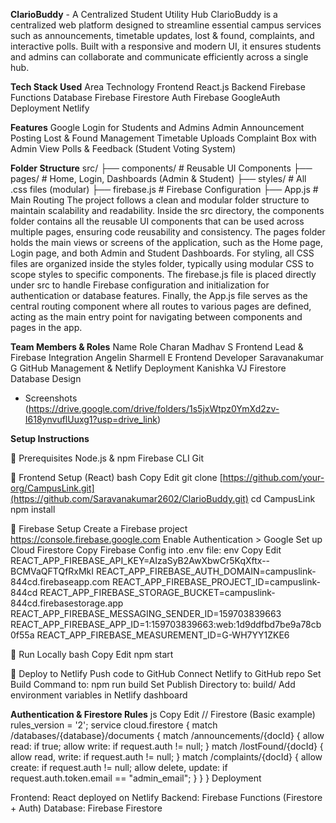 **ClarioBuddy** - A Centralized Student Utility Hub
ClarioBuddy is a centralized web platform designed to streamline essential campus services such as announcements, timetable updates, lost & found, complaints, and interactive polls. Built with a responsive and modern UI, it ensures students and admins can collaborate and communicate efficiently across a single hub.

**Tech Stack Used**
Area	Technology
Frontend	React.js
Backend	Firebase Functions
Database	Firebase Firestore
Auth	Firebase GoogleAuth
Deployment	Netlify

**Features**
Google Login for Students and Admins
Admin Announcement Posting 
Lost & Found Management
Timetable Uploads
Complaint Box with Admin View
Polls & Feedback (Student Voting System)

**Folder Structure**
src/
├── components/      # Reusable UI Components
├── pages/           # Home, Login, Dashboards (Admin & Student)
├── styles/          # All .css files (modular)
├── firebase.js      # Firebase Configuration
├── App.js           # Main Routing
The project follows a clean and modular folder structure to maintain scalability and readability. Inside the src directory, the components folder contains all the reusable UI components that can be used across multiple pages, ensuring code reusability and consistency. The pages folder holds the main views or screens of the application, such as the Home page, Login page, and both Admin and Student Dashboards. For styling, all CSS files are organized inside the styles folder, typically using modular CSS to scope styles to specific components. The firebase.js file is placed directly under src to handle Firebase configuration and initialization for authentication or database features. Finally, the App.js file serves as the central routing component where all routes to various pages are defined, acting as the main entry point for navigating between components and pages in the app.

**Team Members & Roles**
      Name	                           Role
Charan Madhav S       	Frontend Lead & Firebase Integration
Angelin Sharmell E	    Frontend Developer
Saravanakumar G	        GitHub Management & Netlify Deployment
Kanishka VJ	            Firestore Database Design

* Screenshots
(https://drive.google.com/drive/folders/1s5jxWtpz0YmXd2zv-I618ynvuflUuxg1?usp=drive_link)

**Setup Instructions**

  🔹 Prerequisites
Node.js & npm
Firebase CLI
Git

🔹 Frontend Setup (React)
bash
Copy
Edit
git clone [https://github.com/your-org/CampusLink.git](https://github.com/Saravanakumar2602/ClarioBuddy.git)
cd CampusLink
npm install

🔹 Firebase Setup
Create a Firebase project https://console.firebase.google.com
Enable Authentication > Google
Set up Cloud Firestore
Copy Firebase Config into .env file:
env
Copy
Edit
REACT_APP_FIREBASE_API_KEY=AIzaSyB2AwXbwCr5KqXftx--BCMVaQFTQfRxMkI
REACT_APP_FIREBASE_AUTH_DOMAIN=campuslink-844cd.firebaseapp.com
REACT_APP_FIREBASE_PROJECT_ID=campuslink-844cd
REACT_APP_FIREBASE_STORAGE_BUCKET=campuslink-844cd.firebasestorage.app
REACT_APP_FIREBASE_MESSAGING_SENDER_ID=159703839663
REACT_APP_FIREBASE_APP_ID=1:159703839663:web:1d9ddfbd7be9a78cb0f55a
REACT_APP_FIREBASE_MEASUREMENT_ID=G-WH7YY1ZKE6

🔹 Run Locally
bash
Copy
Edit
npm start

🔹 Deploy to Netlify
Push code to GitHub
Connect Netlify to GitHub repo
Set Build Command to: npm run build
Set Publish Directory to: build/
Add environment variables in Netlify dashboard

**Authentication & Firestore Rules**
js
Copy
Edit
// Firestore (Basic example)
rules_version = '2';
service cloud.firestore {
  match /databases/{database}/documents {
    match /announcements/{docId} {
      allow read: if true;
      allow write: if request.auth != null;
    }
    match /lostFound/{docId} {
      allow read, write: if request.auth != null;
    }
    match /complaints/{docId} {
      allow create: if request.auth != null;
      allow delete, update: if request.auth.token.email == "admin_email";
    }
  }
}
Deployment

Frontend: React deployed on Netlify
Backend: Firebase Functions (Firestore + Auth)
Database: Firebase Firestore
